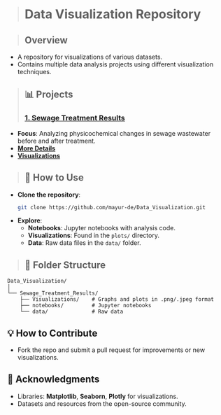 > # **Data Visualization Repository**

> ## **Overview**
- A repository for visualizations of various datasets.
- Contains multiple data analysis projects using different visualization techniques.

> ## **📊 Projects**
> ### [**1. Sewage Treatment Results**](https://github.com/mayur-de/Data_Visualization/tree/61ae8e6d0282de8d9661b6f856df8656ce159350/1.%20Visualizations%20-%20Sewage%20Treatment%20Results)
- **Focus**: Analyzing physicochemical changes in sewage wastewater before and after treatment.
- [**More Details**](https://github.com/mayur-de/Data_Visualization/blob/61ae8e6d0282de8d9661b6f856df8656ce159350/1.%20Visualizations%20-%20Sewage%20Treatment%20Results/README.md)
- [**Visualizations**](https://github.com/mayur-de/Data_Visualization/tree/61ae8e6d0282de8d9661b6f856df8656ce159350/1.%20Visualizations%20-%20Sewage%20Treatment%20Results/plots)

> ## **🚀 How to Use**
- **Clone the repository**:
  ```bash
  git clone https://github.com/mayur-de/Data_Visualization.git
  ```
- **Explore**:
  - **Notebooks**: Jupyter notebooks with analysis code.
  - **Visualizations**: Found in the `plots/` directory.
  - **Data**: Raw data files in the `data/` folder.

> ## **📁 Folder Structure**
```plaintext
Data_Visualization/
│
└── Sewage_Treatment_Results/
    ├── Visualizations/    # Graphs and plots in .png/.jpeg format
    ├── notebooks/         # Jupyter notebooks
    └── data/              # Raw data
```

## **💡 How to Contribute**
- Fork the repo and submit a pull request for improvements or new visualizations.

## **🎉 Acknowledgments**
- Libraries: **Matplotlib**, **Seaborn**, **Plotly** for visualizations.
- Datasets and resources from the open-source community.
